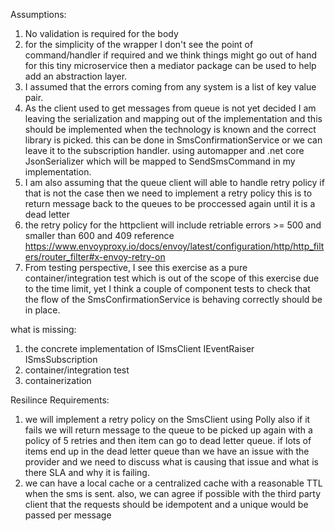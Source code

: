 Assumptions:
1) No validation is required for the body
2) for the simplicity of the wrapper I don't see the point of command/handler if required and we think things might go out of hand for this tiny microservice then a mediator package can be used to help add an abstraction layer.
3) I assumed that the errors coming from any system is a list of key value pair.
4) As the client used to get messages from queue is not yet decided I am leaving the serialization and mapping out of the implementation and this should be implemented when the technology is known and the correct library is picked. this can be done in SmsConfirmationService or we can leave it to the subscription handler. using automapper and .net core JsonSerializer which will be mapped to SendSmsCommand in my implementation.
5) I am also assuming that the queue client will able to handle retry policy if that is not the case then we need to implement a retry policy this is to return message back to the queues to be proccessed again until it is a dead letter
6) the retry policy for the httpclient will include retriable errors >= 500 and smaller than 600 and 409 reference https://www.envoyproxy.io/docs/envoy/latest/configuration/http/http_filters/router_filter#x-envoy-retry-on
7) From testing perspective, I see this exercise as a pure container/integration test which is out of the scope of this exercise due to the time limit, yet I think a couple of component tests to check that the flow of the SmsConfirmationService is behaving correctly should be in place. 

what is missing:
1) the concrete implementation of ISmsClient IEventRaiser ISmsSubscription
2) container/integration test
3) containerization 


Resilince Requirements:
1) we will implement a retry policy on the SmsClient using Polly also if it fails we will return message to the queue to be picked up again with a policy of 5 retries and then item can go to dead letter queue. if lots of items end up in the dead letter queue than we have an issue with the provider and we need to discuss what is causing that issue and what is there SLA and why it is failing.
2) we can have a local cache or a centralized cache with a reasonable TTL when the sms is sent. also, we can agree if possible with the third party client that the requests should be idempotent and a unique would be passed per message



